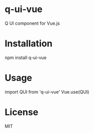 # q-ui-vue

Q UI component for Vue.js

# Installation
npm install q-ui-vue

# Usage
import QUI from 'q-ui-vue'
Vue.use(QUI)

# License
MIT


